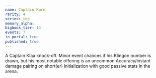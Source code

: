 ```yaml
---
name: Captain Kurn
rarity: 4
series: tng
memory_alpha:
bigbook_tier: 13
events: 7
in_portal: true
published: true
---
```


A Captain Klaa knock-off. Minor event chances if his Klingon number is drawn, but his most notable offering is an uncommon Accuracy/instant damage pairing on short(er) initialization with good passive stats in the arena.
